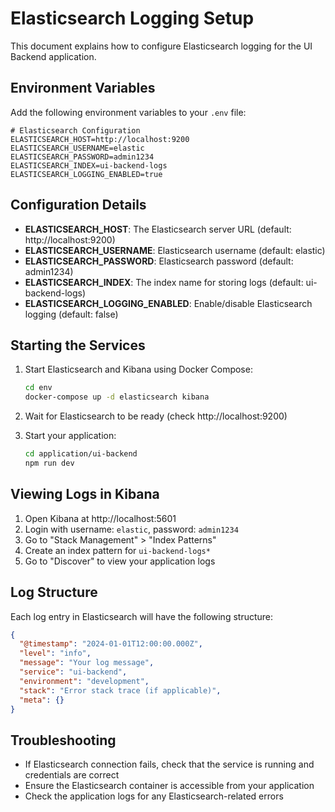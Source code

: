 # Elasticsearch Logging Setup

This document explains how to configure Elasticsearch logging for the UI Backend application.

## Environment Variables

Add the following environment variables to your `.env` file:

```env
# Elasticsearch Configuration
ELASTICSEARCH_HOST=http://localhost:9200
ELASTICSEARCH_USERNAME=elastic
ELASTICSEARCH_PASSWORD=admin1234
ELASTICSEARCH_INDEX=ui-backend-logs
ELASTICSEARCH_LOGGING_ENABLED=true
```

## Configuration Details

- **ELASTICSEARCH_HOST**: The Elasticsearch server URL (default: http://localhost:9200)
- **ELASTICSEARCH_USERNAME**: Elasticsearch username (default: elastic)
- **ELASTICSEARCH_PASSWORD**: Elasticsearch password (default: admin1234)
- **ELASTICSEARCH_INDEX**: The index name for storing logs (default: ui-backend-logs)
- **ELASTICSEARCH_LOGGING_ENABLED**: Enable/disable Elasticsearch logging (default: false)

## Starting the Services

1. Start Elasticsearch and Kibana using Docker Compose:
   ```bash
   cd env
   docker-compose up -d elasticsearch kibana
   ```

2. Wait for Elasticsearch to be ready (check http://localhost:9200)

3. Start your application:
   ```bash
   cd application/ui-backend
   npm run dev
   ```

## Viewing Logs in Kibana

1. Open Kibana at http://localhost:5601
2. Login with username: `elastic`, password: `admin1234`
3. Go to "Stack Management" > "Index Patterns"
4. Create an index pattern for `ui-backend-logs*`
5. Go to "Discover" to view your application logs

## Log Structure

Each log entry in Elasticsearch will have the following structure:

```json
{
  "@timestamp": "2024-01-01T12:00:00.000Z",
  "level": "info",
  "message": "Your log message",
  "service": "ui-backend",
  "environment": "development",
  "stack": "Error stack trace (if applicable)",
  "meta": {}
}
```

## Troubleshooting

- If Elasticsearch connection fails, check that the service is running and credentials are correct
- Ensure the Elasticsearch container is accessible from your application
- Check the application logs for any Elasticsearch-related errors
